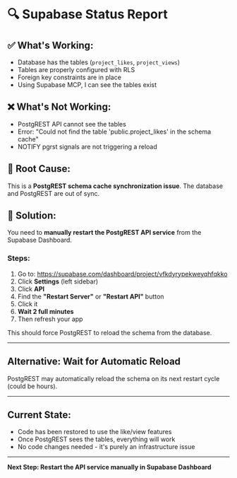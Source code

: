# 🔍 Supabase Status Report

## ✅ What's Working:
- Database has the tables (`project_likes`, `project_views`)
- Tables are properly configured with RLS
- Foreign key constraints are in place
- Using Supabase MCP, I can see the tables exist

## ❌ What's Not Working:
- PostgREST API cannot see the tables
- Error: "Could not find the table 'public.project_likes' in the schema cache"
- NOTIFY pgrst signals are not triggering a reload

## 🔧 Root Cause:
This is a **PostgREST schema cache synchronization issue**. The database and PostgREST are out of sync.

## 🎯 Solution:
You need to **manually restart the PostgREST API service** from the Supabase Dashboard.

### Steps:
1. Go to: https://supabase.com/dashboard/project/vfkdyrypekweyqhfqkko
2. Click **Settings** (left sidebar)
3. Click **API**
4. Find the **"Restart Server"** or **"Restart API"** button
5. Click it
6. **Wait 2 full minutes**
7. Then refresh your app

This should force PostgREST to reload the schema from the database.

---

## Alternative: Wait for Automatic Reload
PostgREST may automatically reload the schema on its next restart cycle (could be hours).

---

## Current State:
- Code has been restored to use the like/view features
- Once PostgREST sees the tables, everything will work
- No code changes needed - it's purely an infrastructure issue

---

**Next Step: Restart the API service manually in Supabase Dashboard**

